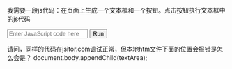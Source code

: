 我需要一段js代码：在页面上生成一个文本框和一个按钮。点击按钮执行文本框中的js代码

<!DOCTYPE html>
<html lang="en">
<head>
<meta charset="UTF-8">
<meta name="viewport" content="width=device-width, initial-scale=1.0">
<title>Run JS Code</title>
</head>
<body>
<input type="text" id="jsCode" placeholder="Enter JavaScript code here">
<button onclick="runJS()">Run</button>

<script>
function runJS() {
    const jsCode = document.getElementById('jsCode').value;
    try {
        eval(jsCode);
    } catch (error) {
        console.error(error);
    }
}
</script>
</body>
</html>

请问，同样的代码在jsitor.com调试正常，但本地htm文件下面的位置会报错是怎么会是？
document.body.appendChild(textArea);

<!DOCTYPE html>
<html lang="en">
<head>
<meta charset="UTF-8">
<meta name="viewport" content="width=device-width, initial-scale=1.0">
<title>Run JS Code</title>
</head>
<body>

<script>
document.addEventListener("DOMContentLoaded", function() {
    var textArea = document.createElement("textarea");
    var button = document.createElement("button");
    button.textContent = "Run";
    button.onclick = runJS;

    document.body.appendChild(textArea);
    document.body.appendChild(button);

    function runJS() {
        const jsCode = textArea.value;
        try {
            eval(jsCode);
        } catch (error) {
            console.error(error);
        }
    }
});
</script>
</body>
</html>

